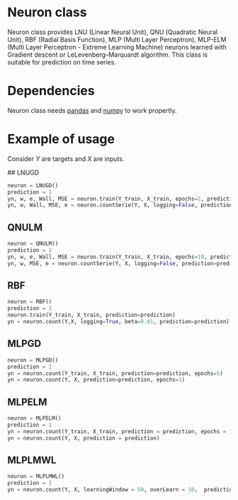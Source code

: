 # Neuron class
Neuron class provides LNU (Linear Neural Unit), QNU (Quadratic Neural Unit), RBF (Radial Basis Function), MLP (Multi Layer Perceptron), MLP-ELM (Multi Layer Perceptron - Extreme Learning Machine) neurons learned with Gradient descent or LeLevenberg–Marquardt algorithm. This class is suitable for prediction on time series.

# Dependencies
Neuron class needs [pandas](https://github.com/pydata/pandas) and [numpy](https://github.com/numpy/numpy) to work propertly.

# Example of usage

Consider *Y* are targets and *X* are inputs.

## LNUGD
```python
neuron = LNUGD()
prediction = 1
yn, w, e, Wall, MSE = neuron.train(Y_train, X_train, epochs=2, prediction=prediction)
yn, w, Wall, MSE, e = neuron.countSerie(Y, X, logging=False, prediction=prediction)
```

## QNULM
```python
neuron = QNULM()
prediction = 1
yn, w, e, Wall, MSE = neuron.train(Y_train, X_train, epochs=10, prediction=prediction)
yn, w, MSE, e = neuron.countSerie(Y, X, logging=False, prediction=prediction)
```

## RBF
```python
neuron = RBF()
prediction = 1
neuron.train(Y_train, X_train, prediction=prediction)
yn = neuron.count(Y,X, logging=True, beta=0.01, prediction=prediction)
```
## MLPGD
```python
neuron = MLPGD()
prediction = 1
yn = neuron.count(Y_train, X_train, prediction=prediction, epochs=5)
yn = neuron.count(Y, X, prediction=prediction, epochs=1)
```
## MLPELM
```python
neuron = MLPELM()
prediction = 1
yn = neuron.count(Y_train, X_train, prediction = prediction, epochs = 10)
yn = neuron.count(Y, X, prediction = prediction)
```
## MLPLMWL
```python
neuron = MLPLMWL()
prediction = 1
yn = neuron.count(Y, X, learningWindow = 50, overLearn = 10,  prediction = prediction)
```
